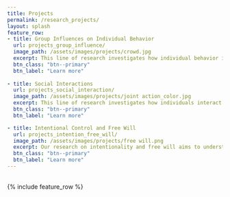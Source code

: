 ```yaml
---
title: Projects
permalink: /research_projects/
layout: splash
feature_row:
- title: Group Influences on Individual Behavior 
  url: projects_group_influence/
  image_path: /assets/images/projects/crowd.jpg
  excerpt: This line of research investigates how individual behavior is influenced by the group. It involves phenomena such as social and motor contagion, as well as social conformity. Additionally, we examine how basic social-cognitive functions, such as the sense of agency, are influenced by the group.
  btn_class: "btn--primary"
  btn_label: "Learn more"
  
- title: Social Interactions
  url: projects_social_interaction/
  image_path: /assets/images/projects/joint action_color.jpg
  excerpt: This line of research investigates how individuals interact in various tasks, including     studies on joint action, kinematic adaptation, and social exclusion. Additionally, we examine how properties of agents, such as gender, influence basic social-cognitive processes like the sense of agency.
  btn_class: "btn--primary"
  btn_label: "Learn more"

- title: Intentional Control and Free Will
  url: projects_intention_free_will/
  image_path: /assets/images/projects/free will.png
  excerpt: Our research on intentionality and free will aims to understand the extent to which humans can make decisions freely and how they can control their behavior and adapt to changing environmental demands. Additionally, we explore how high-level beliefs about free will impact social cognition and moral behavior.
  btn_class: "btn--primary"
  btn_label: "Learn more"
---
```


<br />
<div class="grid__wrapper">
{% include feature_row %}
</div>
